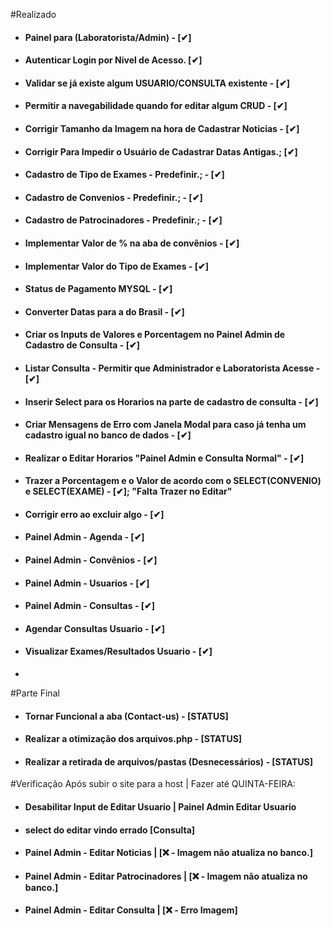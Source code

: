 #Realizado
- <h4>Painel para (Laboratorista/Admin) - [✔]
- <h4>Autenticar Login por Nivel de Acesso. [✔]
- <h4>Validar se já existe algum USUARIO/CONSULTA existente - [✔]
- <h4>Permitir a navegabilidade quando for editar algum CRUD - [✔]
- <h4>Corrigir Tamanho da Imagem na hora de Cadastrar Noticias - [✔]
- <h4>Corrigir Para Impedir o Usuário de Cadastrar Datas Antigas.; [✔]
- <h4>Cadastro de Tipo de Exames - Predefinir.; -  [✔]
- <h4>Cadastro de Convenios - Predefinir.; - [✔]
- <h4>Cadastro de Patrocinadores - Predefinir.; - [✔]️
- <h4>Implementar Valor de % na aba de convênios - [✔]
- <h4>Implementar Valor do Tipo de Exames - [✔]
- <h4>Status de Pagamento MYSQL - [✔]
- <h4>Converter Datas para a do Brasil - [✔]
- <h4>Criar os Inputs de Valores e Porcentagem no Painel Admin de Cadastro de Consulta - [✔]
- <h4>Listar Consulta - Permitir que Administrador e Laboratorista Acesse - [✔]
- <h4>Inserir Select para os Horarios na parte de cadastro de consulta - [✔]
- <h4>Criar Mensagens de Erro com Janela Modal para caso já tenha um cadastro igual no banco de dados - [✔]
- <h4>Realizar o Editar Horarios "Painel Admin e Consulta Normal" - [✔]
- <h4>Trazer a Porcentagem e o Valor de acordo com o SELECT(CONVENIO) e SELECT(EXAME) - [✔]; "Falta Trazer no Editar"
- <h4>Corrigir erro ao excluir algo - [✔]
- <h4>Painel Admin - Agenda - [✔]
- <h4>Painel Admin - Convênios - [✔]
- <h4>Painel Admin - Usuarios - [✔]
- <h4>Painel Admin - Consultas - [✔]
- <h4>Agendar Consultas Usuario - [✔]
- <h4>Visualizar Exames/Resultados Usuario - [✔]
- 
#Parte Final
- <H4>Tornar Funcional a aba (Contact-us) - [STATUS]
- <h4>Realizar a otimização dos arquivos.php - [STATUS]
- <h4>Realizar a retirada de arquivos/pastas (Desnecessários) - [STATUS]

#Verificação Após subir o site para a host | Fazer até QUINTA-FEIRA:
- <h4>Desabilitar Input de Editar Usuario | Painel Admin Editar Usuario 
- <h4>select do editar vindo errado [Consulta]
- <h4>Painel Admin - Editar Noticias | [❌ - Imagem não atualiza no banco.]
- <h4>Painel Admin - Editar Patrocinadores | [❌ - Imagem não atualiza no banco.]
- <h4>Painel Admin - Editar Consulta | [❌ -  Erro Imagem]
